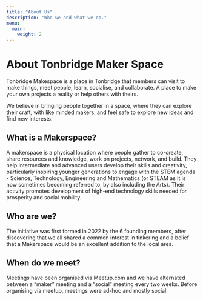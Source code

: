 ```yaml
---
title: "About Us"
description: "Who we and what we do."
menu:
  main:
    weight: 2
---
```


# About Tonbridge Maker Space

Tonbridge Makespace is a place in Tonbridge that members can visit to make things, meet people, learn, socialise, and collaborate. A place to make your own projects a reality or help others with theirs.

We believe in bringing people together in a space, where they can explore their craft, with like minded makers, and feel safe to explore new ideas and find new interests. 

## What is a Makerspace?

A makerspace is a physical location where people gather to co-create, share resources and knowledge, work on projects, network, and build. They help intermediate and advanced users develop their skills and creativity, particularly inspiring younger generations to engage with the STEM agenda - Science, Technology, Engineering and Mathematics (or STEAM as it is now sometimes becoming referred to, by also including the Arts). Their activity promotes development of high-end technology skills needed for prosperity and social mobility.


## Who are we?

The initiative was first formed in 2022 by the 6 founding members, after discovering that we all shared a common interest in tinkering and a belief that a Makerspace would be an excellent addition to the local area. 

## When do we meet?

Meetings have been organised via Meetup.com and we have alternated between a “maker” meeting and a “social” meeting every two weeks. Before organising via meetup, meetings were ad-hoc and mostly social. 
